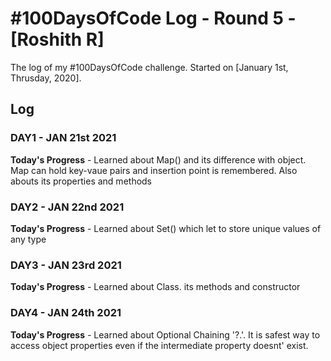 # #100DaysOfCode Log - Round 5 - [Roshith R]

The log of my #100DaysOfCode challenge. Started on [January 1st, Thrusday, 2020].

## Log

### DAY1 - JAN 21st 2021

**Today's Progress** - Learned about Map() and its difference with object. Map can hold key-vaue pairs and insertion point is remembered. Also abouts its properties and methods

### DAY2 - JAN 22nd 2021

**Today's Progress** - Learned about Set() which let to store unique values of any type

### DAY3 - JAN 23rd 2021

**Today's Progress** - Learned about Class. its methods and constructor

### DAY4 - JAN 24th 2021

**Today's Progress** - Learned about Optional Chaining '?.'. It is safest way to access object properties even if the intermediate property doesnt' exist. 